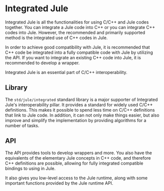 # Integrated Jule

Integrated Jule is all the functionalities for using C/C++ and Jule codes together. You can integrate a Jule code into C++ or you can integrate C++ codes into Jule. However, the recommended and primarily supported method is the integrated use of C++ codes in Jule.

In order to achieve good compatibility with Jule, it is recommended that C++ code be integrated into a fully compatible code with Jule by utilizing the API. If you want to integrate an existing C++ code into Jule, it is recommended to develop a wrapper.

Integrated Jule is an essential part of C/C++ interoperability.

## Library

The `std/jule/integrated` standard library is a major supporter of Integrated Jule's interoperability pillar. It provides a standard for widely used C/C++ definitions. This makes it possible to spend less time on C/C++ definitions that link to Jule code. In addition, it can not only make things easier, but also improve and simplify the implementation by providing algorithms for a number of tasks.

## API

The API provides tools to develop wrappers and more. You also have the equivalents of the elementary Jule concepts in C++ code, and therefore C++ definitions are possible, allowing for fully integrated compatible bindings to using in Jule.

It also gives you low-level access to the Jule runtime, along with some important functions provided by the Jule runtime API.